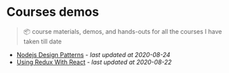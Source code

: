 # Courses demos

> 📦 course materials, demos, and hands-outs for all the courses I have taken till date

<!-- index starts -->
* [Nodejs Design Patterns](https://github.com/ashishdotme/courses-demos/blob/master/nodejs-design-patterns) - *last updated at 2020-08-24*
* [Using Redux With React](https://github.com/ashishdotme/courses-demos/blob/master/using-redux-with-react) - *last updated at 2020-08-22*
<!-- index ends -->
